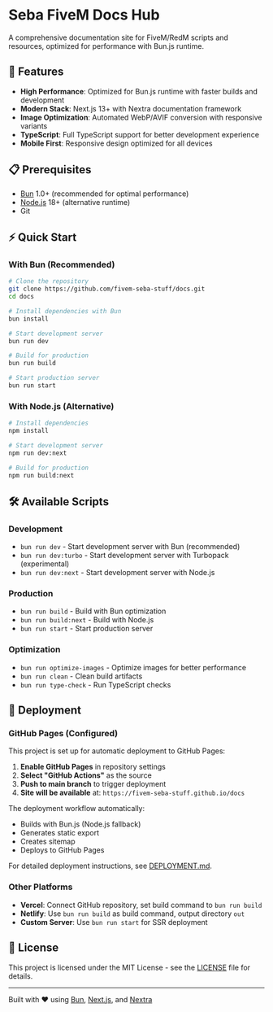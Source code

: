 # Seba FiveM Docs Hub

A comprehensive documentation site for FiveM/RedM scripts and resources, optimized for performance with Bun.js runtime.

## 🚀 Features

- **High Performance**: Optimized for Bun.js runtime with faster builds and development
- **Modern Stack**: Next.js 13+ with Nextra documentation framework
- **Image Optimization**: Automated WebP/AVIF conversion with responsive variants
- **TypeScript**: Full TypeScript support for better development experience
- **Mobile First**: Responsive design optimized for all devices

## 📋 Prerequisites

- [Bun](https://bun.sh/) 1.0+ (recommended for optimal performance)
- [Node.js](https://nodejs.org/) 18+ (alternative runtime)
- Git

## ⚡ Quick Start

### With Bun (Recommended)

```bash
# Clone the repository
git clone https://github.com/fivem-seba-stuff/docs.git
cd docs

# Install dependencies with Bun
bun install

# Start development server
bun run dev

# Build for production
bun run build

# Start production server
bun run start
```

### With Node.js (Alternative)

```bash
# Install dependencies
npm install

# Start development server
npm run dev:next

# Build for production
npm run build:next
```

## 🛠️ Available Scripts

### Development
- `bun run dev` - Start development server with Bun (recommended)
- `bun run dev:turbo` - Start development server with Turbopack (experimental)
- `bun run dev:next` - Start development server with Node.js

### Production
- `bun run build` - Build with Bun optimization
- `bun run build:next` - Build with Node.js
- `bun run start` - Start production server

### Optimization
- `bun run optimize-images` - Optimize images for better performance
- `bun run clean` - Clean build artifacts
- `bun run type-check` - Run TypeScript checks

## 🚀 Deployment

### GitHub Pages (Configured)
This project is set up for automatic deployment to GitHub Pages:

1. **Enable GitHub Pages** in repository settings
2. **Select "GitHub Actions"** as the source  
3. **Push to main branch** to trigger deployment
4. **Site will be available** at: `https://fivem-seba-stuff.github.io/docs`

The deployment workflow automatically:
- Builds with Bun.js (Node.js fallback)
- Generates static export
- Creates sitemap
- Deploys to GitHub Pages

For detailed deployment instructions, see [DEPLOYMENT.md](DEPLOYMENT.md).

### Other Platforms
- **Vercel**: Connect GitHub repository, set build command to `bun run build`
- **Netlify**: Use `bun run build` as build command, output directory `out`
- **Custom Server**: Use `bun run start` for SSR deployment

## 📄 License

This project is licensed under the MIT License - see the [LICENSE](LICENSE) file for details.

---

Built with ❤️ using [Bun](https://bun.sh/), [Next.js](https://nextjs.org/), and [Nextra](https://nextra.site/)

